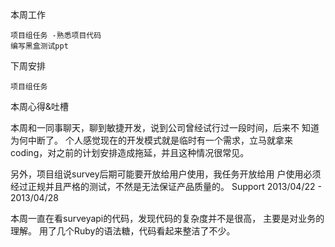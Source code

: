 本周工作

    项目组任务 -熟悉项目代码
    编写黑盒测试ppt

下周安排

    项目组任务

本周心得&吐槽

本周和一同事聊天，聊到敏捷开发，说到公司曾经试行过一段时间，后来不 知道为何中断了。
个人感觉现在的开发模式就是临时有一个需求，立马就拿来coding，对之前的计划安排造成拖延，并且这种情况很常见。

另外，项目组说survey后期可能要开放给用户使用，我任务开放给用 户使用必须经过正规并且严格的测试，不然是无法保证产品质量的。
Support 2013/04/22 - 2013/04/28

本周一直在看surveyapi的代码，发现代码的复杂度并不是很高， 主要是对业务的理解。
用了几个Ruby的语法糖，代码看起来整洁了不少。